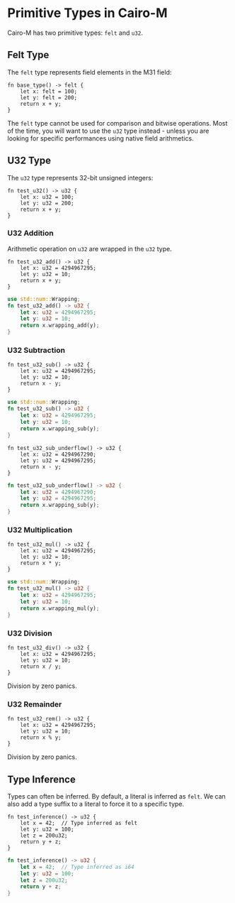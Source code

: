 # Primitive Types in Cairo-M

Cairo-M has two primitive types: `felt` and `u32`.

## Felt Type

The `felt` type represents field elements in the M31 field:

```cairo-m
fn base_type() -> felt {
    let x: felt = 100;
    let y: felt = 200;
    return x + y;
}
```

The `felt` type cannot be used for comparison and bitwise operations. Most of
the time, you will want to use the `u32` type instead - unless you are looking
for specific performances using native field arithmetics.

## U32 Type

The `u32` type represents 32-bit unsigned integers:

```cairo-m
fn test_u32() -> u32 {
    let x: u32 = 100;
    let y: u32 = 200;
    return x + y;
}
```

### U32 Addition

Arithmetic operation on `u32` are wrapped in the `u32` type.

```cairo-m
fn test_u32_add() -> u32 {
    let x: u32 = 4294967295;
    let y: u32 = 10;
    return x + y;
}
```

```rust
use std::num::Wrapping;
fn test_u32_add() -> u32 {
    let x: u32 = 4294967295;
    let y: u32 = 10;
    return x.wrapping_add(y);
}
```

### U32 Subtraction

```cairo-m
fn test_u32_sub() -> u32 {
    let x: u32 = 4294967295;
    let y: u32 = 10;
    return x - y;
}
```

```rust
use std::num::Wrapping;
fn test_u32_sub() -> u32 {
    let x: u32 = 4294967295;
    let y: u32 = 10;
    return x.wrapping_sub(y);
}
```

```cairo-m
fn test_u32_sub_underflow() -> u32 {
    let x: u32 = 4294967290;
    let y: u32 = 4294967295;
    return x - y;
}
```

```rust
fn test_u32_sub_underflow() -> u32 {
    let x: u32 = 4294967290;
    let y: u32 = 4294967295;
    return x.wrapping_sub(y);
}
```

### U32 Multiplication

```cairo-m
fn test_u32_mul() -> u32 {
    let x: u32 = 4294967295;
    let y: u32 = 10;
    return x * y;
}
```

```rust
use std::num::Wrapping;
fn test_u32_mul() -> u32 {
    let x: u32 = 4294967295;
    let y: u32 = 10;
    return x.wrapping_mul(y);
}
```

### U32 Division

```cairo-m
fn test_u32_div() -> u32 {
    let x: u32 = 4294967295;
    let y: u32 = 10;
    return x / y;
}
```

Division by zero panics.

### U32 Remainder

```cairo-m
fn test_u32_rem() -> u32 {
    let x: u32 = 4294967295;
    let y: u32 = 10;
    return x % y;
}
```

Division by zero panics.

## Type Inference

Types can often be inferred. By default, a literal is inferred as `felt`. We can
also add a type suffix to a literal to force it to a specific type.

```cairo-m
fn test_inference() -> u32 {
    let x = 42;  // Type inferred as felt
    let y: u32 = 100;
    let z = 200u32;
    return y + z;
}
```

```rust
fn test_inference() -> u32 {
    let x = 42;  // Type inferred as i64
    let y: u32 = 100;
    let z = 200u32;
    return y + z;
}
```
